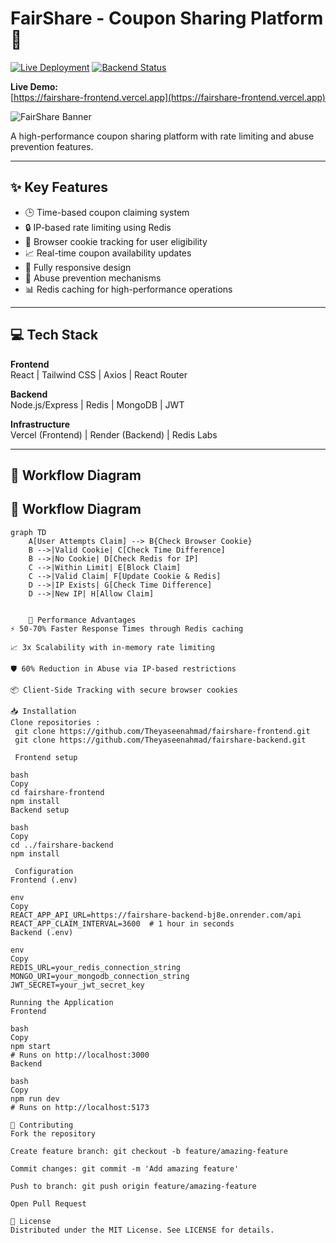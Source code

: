 # FairShare - Coupon Sharing Platform 🎫

[![Live Deployment](https://img.shields.io/badge/Deployment-Vercel-brightgreen)](https://fairshare-frontend.vercel.app)
[![Backend Status](https://img.shields.io/badge/Backend-Render-blue)](https://fairshare-backend-bj8e.onrender.com)

**Live Demo:**  
[https://fairshare-frontend.vercel.app](https://fairshare-frontend.vercel.app)

![FairShare Banner](Fairshare.png)

A high-performance coupon sharing platform with rate limiting and abuse prevention features.

---

## ✨ Key Features

- 🕒 Time-based coupon claiming system
- 🔒 IP-based rate limiting using Redis
- 🍪 Browser cookie tracking for user eligibility
- 📈 Real-time coupon availability updates
- 📱 Fully responsive design
- 🚫 Abuse prevention mechanisms
- 📊 Redis caching for high-performance operations

---

## 💻 Tech Stack

**Frontend**  
React | Tailwind CSS | Axios | React Router

**Backend**  
Node.js/Express | Redis | MongoDB | JWT

**Infrastructure**  
Vercel (Frontend) | Render (Backend) | Redis Labs

---

## 🔄 Workflow Diagram

## 🔄 Workflow Diagram

```mermaid
graph TD
    A[User Attempts Claim] --> B{Check Browser Cookie}
    B -->|Valid Cookie| C[Check Time Difference]
    B -->|No Cookie| D[Check Redis for IP]
    C -->|Within Limit| E[Block Claim]
    C -->|Valid Claim| F[Update Cookie & Redis]
    D -->|IP Exists| G[Check Time Difference]
    D -->|New IP| H[Allow Claim]


    🚀 Performance Advantages
⚡ 50-70% Faster Response Times through Redis caching

📈 3x Scalability with in-memory rate limiting

🛡️ 60% Reduction in Abuse via IP-based restrictions

📦 Client-Side Tracking with secure browser cookies

📥 Installation
Clone repositories :
 git clone https://github.com/Theyaseenahmad/fairshare-frontend.git
 git clone https://github.com/Theyaseenahmad/fairshare-backend.git

 Frontend setup

bash
Copy
cd fairshare-frontend
npm install
Backend setup

bash
Copy
cd ../fairshare-backend
npm install

 Configuration
Frontend (.env)

env
Copy
REACT_APP_API_URL=https://fairshare-backend-bj8e.onrender.com/api
REACT_APP_CLAIM_INTERVAL=3600  # 1 hour in seconds
Backend (.env)

env
Copy
REDIS_URL=your_redis_connection_string
MONGO_URI=your_mongodb_connection_string
JWT_SECRET=your_jwt_secret_key

Running the Application
Frontend

bash
Copy
npm start
# Runs on http://localhost:3000
Backend

bash
Copy
npm run dev
# Runs on http://localhost:5173

🤝 Contributing
Fork the repository

Create feature branch: git checkout -b feature/amazing-feature

Commit changes: git commit -m 'Add amazing feature'

Push to branch: git push origin feature/amazing-feature

Open Pull Request

📄 License
Distributed under the MIT License. See LICENSE for details.